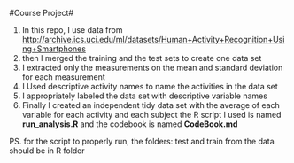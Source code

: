 #Course Project#
1. In this repo, I use data from http://archive.ics.uci.edu/ml/datasets/Human+Activity+Recognition+Using+Smartphones
2. then I merged the training and the test sets to create one data set
3. I extracted only the measurements on the mean and standard deviation for each measurement
4. I Used descriptive activity names to name the activities in the data set
5. I appropriately labeled the data set with descriptive variable names
6. Finally I created an independent tidy data set with the average of each variable for each activity and each subject
the R script I used is named **run_analysis.R** and the codebook is named **CodeBook.md**

PS. for the script to properly run, the folders: test and train from the data should be in R folder
